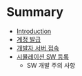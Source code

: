 # Summary

* [Introduction](README.md)
* [계정 발급](chapter1.md)
* [개발자 서버 접속](chapter2.md)
* [시뮬레이션 SW 등록](c2dc_bbac_b808_c774_c158_sw_b4f1_b85d.md)
   * SW 개발 주의 사항

